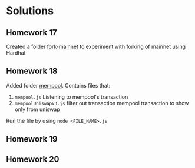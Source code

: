 # Solutions

## Homework 17

Created a folder [fork-mainnet](./solution/fork-mainnet/) to experiment with forking of mainnet using Hardhat

## Homework 18

Added folder [mempool](./solution/mempool/).
Contains files that:

1. `mempool.js` Listening to mempool's transaction
2. `mempoolUniswapV3.js` filter out transaction mempool transaction to show only from uniswap

Run the file by using `node <FILE_NAME>.js`

## Homework 19

## Homework 20
